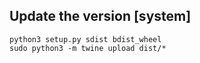 ## Update the version [system]
```
python3 setup.py sdist bdist_wheel
sudo python3 -m twine upload dist/*
```
